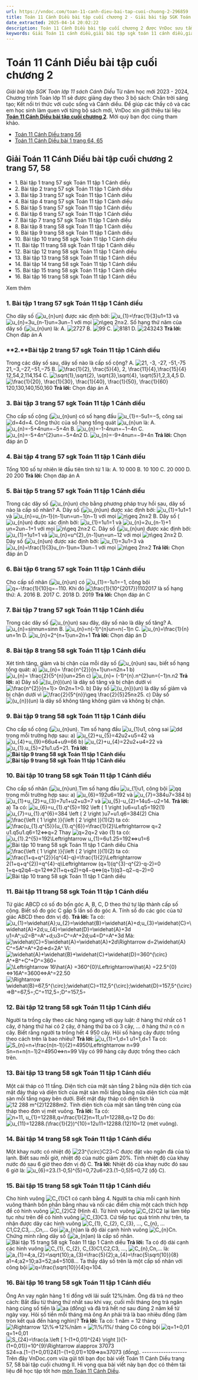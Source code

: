```yaml
---
url: https://vndoc.com/toan-11-canh-dieu-bai-tap-cuoi-chuong-2-296859
title: Toán 11 Cánh Diều bài tập cuối chương 2 - Giải bài tập SGK Toán lớp 11 sách Cánh Diều - VnDoc.com
date_extracted: 2025-04-14 20:02:22
description: Toán 11 Cánh Diều bài tập cuối chương 2 được VnDoc sưu tầm và giới thiệu với lời giải chi tiết, rõ ràng theo khung chương trình sách giáo khoa Toán 11 Cánh diều. Mời các em cùng tham khảo để nắm được nội dung bài học.
keywords: Giải Toán 11 cánh diều,giải bài tập sgk toán 11 cánh diều,giải bài tập toán lớp 11,toán 11 cánh diều trang 57,toán 11 cánh diều trang 58,giải toán 11 bài tập cuối chương 2,hướng dẫn giải toán 11 trang 57,bài tập trang 58 toán lớp 11,bài tập cuối chương 2 lớp 11
---
```


# Toán 11 Cánh Diều bài tập cuối chương 2
 _Giải bài tập SGK Toán lớp 11 sách Cánh Diều_
Từ năm học mới 2023 - 2024, Chương trình Toán lớp 11 sẽ được giảng dạy theo 3 bộ sách: Chân trời sáng tạo; Kết nối tri thức với cuộc sống và Cánh diều. Để giúp các thầy cô và các em học sinh làm quen với từng bộ sách mới, VnDoc xin giới thiệu tài liệu **[Toán 11 Cánh Diều bài tập cuối chương 2](<https://vndoc.com/toan-11-canh-dieu-bai-tap-cuoi-chuong-2-296859>)**. Mời quý bạn đọc cùng tham khảo.
  * [Toán 11 Cánh Diều trang 56](<https://vndoc.com/toan-11-canh-dieu-bai-3-trang-56-296833>)
  * [Toán 11 Cánh Diều bài 1 trang 64, 65](<https://vndoc.com/toan-11-canh-dieu-bai-1-trang-64-65-296869>)

## Giải Toán 11 Cánh Diều bài tập cuối chương 2 trang 57, 58
  * 1\. Bài tập 1 trang 57 sgk Toán 11 tập 1 Cánh diều
  * 2\. Bài tập 2 trang 57 sgk Toán 11 tập 1 Cánh diều
  * 3\. Bài tập 3 trang 57 sgk Toán 11 tập 1 Cánh diều
  * 4\. Bài tập 4 trang 57 sgk Toán 11 tập 1 Cánh diều
  * 5\. Bài tập 5 trang 57 sgk Toán 11 tập 1 Cánh diều
  * 6\. Bài tập 6 trang 57 sgk Toán 11 tập 1 Cánh diều
  * 7\. Bài tập 7 trang 57 sgk Toán 11 tập 1 Cánh diều
  * 8\. Bài tập 8 trang 58 sgk Toán 11 tập 1 Cánh diều
  * 9\. Bài tập 9 trang 58 sgk Toán 11 tập 1 Cánh diều
  * 10\. Bài tập 10 trang 58 sgk Toán 11 tập 1 Cánh diều
  * 11\. Bài tập 11 trang 58 sgk Toán 11 tập 1 Cánh diều
  * 12\. Bài tập 12 trang 58 sgk Toán 11 tập 1 Cánh diều
  * 13\. Bài tập 13 trang 58 sgk Toán 11 tập 1 Cánh diều
  * 14\. Bài tập 14 trang 58 sgk Toán 11 tập 1 Cánh diều
  * 15\. Bài tập 15 trang 58 sgk Toán 11 tập 1 Cánh diều
  * 16\. Bài tập 16 trang 58 sgk Toán 11 tập 1 Cánh diều

Xem thêm
### 1\. **Bài tập 1 trang 57 sgk Toán 11 tập 1 Cánh diều**
Cho dãy số \(![u_{n}](https://i.vdoc.vn/data/image/blank.png)un\) được xác định bởi: ![u_{1}=\\frac{1}{3}](https://i.vdoc.vn/data/image/blank.png)u1=13 và ![u_{n}=3u_{n-1}](https://i.vdoc.vn/data/image/blank.png)un=3un−1 với mọi ![n\\geq 2](https://i.vdoc.vn/data/image/blank.png)n≥2. Số hạng thứ năm của dãy số \(![u_{n}](https://i.vdoc.vn/data/image/blank.png)un\) là:
A. ![27](https://i.vdoc.vn/data/image/blank.png)27
B. ![9](https://i.vdoc.vn/data/image/blank.png)9
C. ![81](https://i.vdoc.vn/data/image/blank.png)81
D. ![243](https://i.vdoc.vn/data/image/blank.png)243
**Trả lời:** Chọn đáp án A
### **2.****Bài tập 2 trang 57 sgk Toán 11 tập 1 Cánh diều**
Trong các dãy số sau, dãy số nào là cấp số cộng?
A. ![21, -3, -27, -51,-75](https://i.vdoc.vn/data/image/blank.png)21,−3,−27,−51,−75
B. ![\\frac{1}{2}, \\frac{5}{4}, 2, \\frac{11}{4},\\frac{15}{4}](https://i.vdoc.vn/data/image/blank.png)12,54,2,114,154
C. ![\\sqrt{1},\\sqrt{2}, \\sqrt{3},\\sqrt{4}, \\sqrt{5}](https://i.vdoc.vn/data/image/blank.png)1,2,3,4,5
D. ![\\frac{1}{20}, \\frac{1}{30}, \\frac{1}{40}, \\frac{1}{50}, \\frac{1}{60}](https://i.vdoc.vn/data/image/blank.png)120,130,140,150,160
**Trả lời:** Chọn đáp án A
### **3\. Bài tập 3 trang 57 sgk Toán 11 tập 1 Cánh diều**
Cho cấp số cộng \(![u_{n}](https://i.vdoc.vn/data/image/blank.png)un\) có số hạng đầu ![u_{1}=-5](https://i.vdoc.vn/data/image/blank.png)u1=−5, công sai ![d=4](https://i.vdoc.vn/data/image/blank.png)d=4. Công thức của số hạng tổng quát ![u_{n}](https://i.vdoc.vn/data/image/blank.png)un là:
A. ![u_{n}=-5+4n](https://i.vdoc.vn/data/image/blank.png)un=−5+4n
B. ![u_{n}=-1-4n](https://i.vdoc.vn/data/image/blank.png)un=−1−4n
C. ![u_{n}=-5+4n^{2}](https://i.vdoc.vn/data/image/blank.png)un=−5+4n2
D. ![u_{n}=-9+4n](https://i.vdoc.vn/data/image/blank.png)un=−9+4n
**Trả lời:** Chọn đáp án D
### **4\. Bài tập 4 trang 57 sgk Toán 11 tập 1 Cánh diều**
Tổng 100 số tự nhiên lẻ đầu tiên tính từ 1 là:
A. 10 000
B. 10 100
C. 20 000
D. 20 200
**Trả lời:** Chọn đáp án A
### **5\. Bài tập 5 trang 57 sgk Toán 11 tập 1 Cánh diều**
Trong các dãy số \(![u_{n}](https://i.vdoc.vn/data/image/blank.png)un\) cho bằng phương pháp truy hồi sau, dãy số nào là cấp số nhân?
A. Dãy số \(![u_{n}](https://i.vdoc.vn/data/image/blank.png)un\) được xác định bởi: ![u_{1}=1](https://i.vdoc.vn/data/image/blank.png)u1=1 và ![u_{n}=u_{n-1}\(n-1\)](https://i.vdoc.vn/data/image/blank.png)un=un−1\(n−1\) với mọi ![n\\geq 2](https://i.vdoc.vn/data/image/blank.png)n≥2
B. Dãy số \(![u_{n}](https://i.vdoc.vn/data/image/blank.png)un\) được xác định bởi: ![u_{1}=1](https://i.vdoc.vn/data/image/blank.png)u1=1 và ![u_{n}=2u_{n-1}+1](https://i.vdoc.vn/data/image/blank.png)un=2un−1+1 với mọi ![n\\geq 2](https://i.vdoc.vn/data/image/blank.png)n≥2
C. Dãy số \(![u_{n}](https://i.vdoc.vn/data/image/blank.png)un\) được xác định bởi: ![u_{1}=1](https://i.vdoc.vn/data/image/blank.png)u1=1 và ![u_{n}=u^{2}_{n-1}](https://i.vdoc.vn/data/image/blank.png)un=un−12 với mọi ![n\\geq 2](https://i.vdoc.vn/data/image/blank.png)n≥2
D. Dãy số \(![u_{n}](https://i.vdoc.vn/data/image/blank.png)un\) được xác định bởi: ![u_{1}=3](https://i.vdoc.vn/data/image/blank.png)u1=3 và ![u_{n}=\\frac{1}{3}u_{n-1}](https://i.vdoc.vn/data/image/blank.png)un=13un−1 với mọi ![n\\geq 2](https://i.vdoc.vn/data/image/blank.png)n≥2
**Trả lời:** Chọn đáp án D
### **6\. Bài tập 6 trang 57 sgk Toán 11 tập 1 Cánh diều**
Cho cấp số nhân \(![u_{n}](https://i.vdoc.vn/data/image/blank.png)un\) có ![u_{1}=-1](https://i.vdoc.vn/data/image/blank.png)u1=−1, công bội ![q=-\\frac{1}{10}](https://i.vdoc.vn/data/image/blank.png)q=−110. Khi đó ![\\frac{1}{10^{2017}}](https://i.vdoc.vn/data/image/blank.png)1102017 là số hạng thứ:
A. 2016
B. 2017
C. 2018
D. 2019
**Trả lời:** Chọn đáp án C
### **7\. Bài tập 7 trang 57 sgk Toán 11 tập 1 Cánh diều**
Trong các dãy số \(![u_{n}](https://i.vdoc.vn/data/image/blank.png)un\) sau đây, dãy số nào là dãy số tăng?
A. ![u_{n}=sinn](https://i.vdoc.vn/data/image/blank.png)un=sinn
B. ![u_{n}=n\(-1\)^{n}](https://i.vdoc.vn/data/image/blank.png)un=n\(−1\)n
C. ![u_{n}=\\frac{1}{n}](https://i.vdoc.vn/data/image/blank.png)un=1n
D. ![u_{n}=2^{n+1}](https://i.vdoc.vn/data/image/blank.png)un=2n+1
**Trả lời:** Chọn đáp án D
### 8\. Bài tập 8 trang 58 sgk Toán 11 tập 1 Cánh diều
Xét tính tăng, giảm và bị chặn của mỗi dãy số \(![u_{n}](https://i.vdoc.vn/data/image/blank.png)un\) sau, biết số hạng tổng quát:
a\) ![u_{n}= \\frac{n^{2}}{n+1}](https://i.vdoc.vn/data/image/blank.png)un=n2n+1
b\) ![u_{n}= \\frac{2}{5^{n}}](https://i.vdoc.vn/data/image/blank.png)un=25n
c\) ![u_{n}= \(-1\)^{n}.n^{2}](https://i.vdoc.vn/data/image/blank.png)un=\(−1\)n.n2
**Trả lời:**
a\) Dãy số ![\(u_{n}\)](https://i.vdoc.vn/data/image/blank.png)\(un\) là dãy số tăng và bị chặn dưới vì ![\\frac{n^{2}}{n+1}> 0](https://i.vdoc.vn/data/image/blank.png)n2n+1>0.
b\) Dãy số ![\(u_{n}\)](https://i.vdoc.vn/data/image/blank.png)\(un\) là dãy số giảm và bị chặn dưới vì ![\\frac{2}{5^{n}}\\geq \\frac{2}{5}](https://i.vdoc.vn/data/image/blank.png)25n≥25.
c\) Dãy số ![\(u_{n}\)](https://i.vdoc.vn/data/image/blank.png)\(un\) là dãy số không tăng không giảm và không bị chặn.
### 9\. Bài tập 9 trang 58 sgk Toán 11 tập 1 Cánh diều
Cho cấp số cộng \(![u_{n}](https://i.vdoc.vn/data/image/blank.png)un\). Tìm số hạng đầu ![u_{1}](https://i.vdoc.vn/data/image/blank.png)u1, công sai ![d](https://i.vdoc.vn/data/image/blank.png)d trong mỗi trường hợp sau:
a\) ![u_{2}+u_{5}=42](https://i.vdoc.vn/data/image/blank.png)u2+u5=42 và ![u_{4}+u_{9}=66](https://i.vdoc.vn/data/image/blank.png)u4+u9=66
b\) ![u_{2}+u_{4}=22](https://i.vdoc.vn/data/image/blank.png)u2+u4=22 và ![u_{1}.u_{5}=21](https://i.vdoc.vn/data/image/blank.png)u1.u5=21.
**Trả lời:**
**![Bài tập 9 trang 58 sgk Toán 11 tập 1 Cánh diều](https://i.vdoc.vn/data/image/2023/05/13/giai-toan-11-canh-dieu-bai-tap-cuoi-chuong-2-1.jpg)**
**![Bài tập 9 trang 58 sgk Toán 11 tập 1 Cánh diều](https://i.vdoc.vn/data/image/2023/05/13/giai-toan-11-canh-dieu-bai-tap-cuoi-chuong-2-2.jpg)**
### 10\. Bài tập 10 trang 58 sgk Toán 11 tập 1 Cánh diều
Cho cấp số nhân \(![u_{n}](https://i.vdoc.vn/data/image/blank.png)un\).Tìm số hạng đầu ![u_{1}](https://i.vdoc.vn/data/image/blank.png)u1, công bội ![q](https://i.vdoc.vn/data/image/blank.png)q trong mỗi trường hợp sau:
a\) ![u_{6}=192](https://i.vdoc.vn/data/image/blank.png)u6=192 và ![u_{7}=384](https://i.vdoc.vn/data/image/blank.png)u7=384
b\) ![u_{1}+u_{2}+u_{3}=7](https://i.vdoc.vn/data/image/blank.png)u1+u2+u3=7 và ![u_{5}-u_{2}=14](https://i.vdoc.vn/data/image/blank.png)u5−u2=14.
**Trả lời:**
a\) Ta có: ![u_{6}=u_{1}.q^{5}=192 \\left \( 1 \\right \)](https://i.vdoc.vn/data/image/blank.png)u6=u1.q5=192\(1\)
![u_{7}=u_{1}.q^{6}=384 \\left \( 2 \\right \)](https://i.vdoc.vn/data/image/blank.png)u7=u1.q6=384\(2\)
Chia ![\\frac{\\left \( 1 \\right \)}{\\left \( 2 \\right \)}](https://i.vdoc.vn/data/image/blank.png)\(1\)\(2\) ta có: ![\\frac{u_{1}.q^{5}}{u_{1}.q^{6}}=\\frac{1}{2}\\Leftrightarrow q=2](https://i.vdoc.vn/data/image/blank.png)u1.q5u1.q6=12⇔q=2
Thay ![q=2](https://i.vdoc.vn/data/image/blank.png)q=2 vào \(1\) ta có: ![u_{1}.2^{5}=192\\Leftrightarrow u_{1}=6](https://i.vdoc.vn/data/image/blank.png)u1.25=192⇔u1=6
![Bài tập 10 trang 58 sgk Toán 11 tập 1 Cánh diều](https://i.vdoc.vn/data/image/2023/05/13/giai-toan-11-canh-dieu-bai-tap-cuoi-chuong-2-3.jpg)
Chia ![\\frac{\\left \( 1 \\right \)}{\\left \( 2 \\right \)}](https://i.vdoc.vn/data/image/blank.png)\(1\)\(2\) ta có:
![\\frac{1+q+q^{2}}{q^{4}-q}=\\frac{1}{2}\\Leftrightarrow 2\(1+q+q^{2}\)=q^{4}-q\\Leftrightarrow \(q+1\)\(q^{3}-q^{2}-q-2\)=0](https://i.vdoc.vn/data/image/blank.png)1+q+q2q4−q=12⇔2\(1+q+q2\)=q4−q⇔\(q+1\)\(q3−q2−q−2\)=0
![Bài tập 10 trang 58 sgk Toán 11 tập 1 Cánh diều](https://i.vdoc.vn/data/image/2023/05/13/giai-toan-11-canh-dieu-bai-tap-cuoi-chuong-2-4.jpg)
### **11\. Bài tập 11 trang 58 sgk Toán 11 tập 1 Cánh diều**
Tứ giác ABCD có số đo bốn góc A, B, C, D theo thứ tự lập thành cấp số cộng. Biết số đo góc C gấp 5 lần số đo góc A. Tính số đo các góc của tứ giác ABCD theo đơn vị độ.
**Trả lời:**
Ta có: ![u_{1}=\\widehat{A};u_{2}=\\widehat{B}=\\widehat{A}+d;u_{3}=\\widehat{C}=\\widehat{A}+2d;u_{4}=\\widehat{D}=\\widehat{A}+3d](https://i.vdoc.vn/data/image/blank.png)u1=A^;u2=B^=A^+d;u3=C^=A^+2d;u4=D^=A^+3d
Mà: ![\\widehat{C}=5\\widehat{A}=\\widehat{A}+2d\\Rightarrow d=2\\widehat{A}](https://i.vdoc.vn/data/image/blank.png)C^=5A^=A^+2d⇒d=2A^
Vì: ![\\widehat{A}+\\widehat{B}+\\widehat{C}+\\widehat{D}=360^{\\circ}](https://i.vdoc.vn/data/image/blank.png)A^+B^+C^+D^=360∘ ![\\Leftrightarrow 16\\hat{A} =360^{0}\\Leftrightarrow\\hat{A} =22.5^{0}](https://i.vdoc.vn/data/image/blank.png)⇔16A^=3600⇔A^=22.50
![\\Rightarrow \\widehat{B}=67,5^{\\circ};\\widehat{C}=112,5^{\\circ};\\widehat{D}=157,5^{\\circ}](https://i.vdoc.vn/data/image/blank.png)⇒B^=67,5∘;C^=112,5∘;D^=157,5∘
### **12\. Bài tập 12 trang 58 sgk Toán 11 tập 1 Cánh diều**
Người ta trồng cây theo các hàng ngang với quy luật: ở hàng thứ nhất có 1 cây, ở hàng thứ hai có 2 cây, ở hàng thứ ba có 3 cây, ... ở hàng thứ n có n cây. Biết rằng người ta trồng hết 4 950 cây. Hỏi số hàng cây được trồng theo cách trên là bao nhiêu?
**Trả lời:**
![u_{1}=1,d=1](https://i.vdoc.vn/data/image/blank.png) u1=1,d=1
Ta có: ![S_{n}=n+\\frac{n\(n-1\)}{2}=4950\\Leftrightarrow n=99](https://i.vdoc.vn/data/image/blank.png)Sn=n+n\(n−1\)2=4950⇔n=99
Vậy có 99 hàng cây được trồng theo cách trên.
### 13\. Bài tập 13 trang 58 sgk Toán 11 tập 1 Cánh diều
Một cái tháp có 11 tầng. Diện tích của mặt sàn tầng 2 bằng nửa diện tích của mặt đáy tháp và diện tích của mặt sàn mỗi tầng bằng nửa diện tích của mặt sàn mỗi tầng ngay bên dưới. Biết mặt đáy tháp có diện tích là ![12 288 m^{2}](https://i.vdoc.vn/data/image/blank.png)12288m2. Tính diện tích của mặt sàn tầng trên cùng của tháp theo đơn vị mét vuông.
**Trả lời:**
Ta có: ![n=11, u_{1}=12288,q=\\frac{1}{2}](https://i.vdoc.vn/data/image/blank.png)n=11,u1=12288,q=12
Do đó: ![u_{11}=12288.\(\\frac{1}{2}\)^{10}=12](https://i.vdoc.vn/data/image/blank.png)u11=12288.\(12\)10=12 \(mét vuông\).
### 14\. Bài tập 14 trang 58 sgk Toán 11 tập 1 Cánh diều
Một khay nước có nhiệt độ ![23^{\\circ}C](https://i.vdoc.vn/data/image/blank.png)23∘C được đặt vào ngăn đá của tủ lạnh. Biết sau mỗi giờ, nhiệt độ của nước giảm 20%. Tính nhiệt độ của khay nước đó sau 6 giờ theo đơn vị độ C.
**Trả lời:**
Nhiệt độ của khay nước đó sau 6 giờ là: ![u_{6}=23.\(1-0,5\)^{5}=0,72](https://i.vdoc.vn/data/image/blank.png)u6=23.\(1−0,5\)5=0,72 \(độ C\).
### 15\. Bài tập 15 trang 58 sgk Toán 11 tập 1 Cánh diều
Cho hình vuông ![C_{1}](https://i.vdoc.vn/data/image/blank.png)C1 có cạnh bằng 4. Người ta chia mỗi cạnh hình vuông thành bốn phần bằng nhau và nối các điểm chia một cách thích hợp để có hình vuông ![C_{2}](https://i.vdoc.vn/data/image/blank.png)C2 \(Hình 4\). Từ hình vuông ![C_{2}](https://i.vdoc.vn/data/image/blank.png)C2 lại làm tiếp tục như trên để có hình vuông ![C_{3}](https://i.vdoc.vn/data/image/blank.png)C3. Cứ tiếp tục quá trình như trên, ta nhận được dãy các hình vuông ![C_{1}, C_{2}, C_{3}, ..., C_{n}, ...](https://i.vdoc.vn/data/image/blank.png)C1,C2,C3,...,Cn,... Gọi ![a_{n}](https://i.vdoc.vn/data/image/blank.png)an là độ dài cạnh hình vuông ![C_{n}](https://i.vdoc.vn/data/image/blank.png)Cn. Chứng minh rằng dãy số \(![a_{n}](https://i.vdoc.vn/data/image/blank.png)an\) là cấp số nhân.
![Bài tập 15 trang 58 sgk Toán 11 tập 1 Cánh diều](https://i.vdoc.vn/data/image/2023/05/13/giai-toan-11-canh-dieu-bai-tap-cuoi-chuong-2-5.jpg)
**Trả lời:**
Ta có độ dài cạnh các hình vuông ![C_{1}, C_{2}, C_{3}](https://i.vdoc.vn/data/image/blank.png)C1,C2,C3, ..., ![C_{n},](https://i.vdoc.vn/data/image/blank.png)Cn,... là: ![a_{1}=4;a_{2}=\\sqrt{10};a_{3}=\\frac{5}{2};a_{4}=\\frac{5\\sqrt{10}}{8}](https://i.vdoc.vn/data/image/blank.png)a1=4;a2=10;a3=52;a4=5108...
Ta thấy dãy số trên là một cấp số nhân với công bội ![q=\\frac{\\sqrt{10}}{4}](https://i.vdoc.vn/data/image/blank.png)q=104.
### 16\. Bài tập 16 trang 58 sgk Toán 11 tập 1 Cánh diều
Ông An vay ngân hàng 1 tỉ đồng với lãi suất 12%/năm. Ông đã trả nợ theo cách: Bắt đầu từ tháng thứ nhất sau khi vay, cuối mỗi tháng ông trả ngân hàng cùng số tiền là ![a](https://i.vdoc.vn/data/image/blank.png)a \(đồng\) và đã trả hết nợ sau đúng 2 năm kể từ ngày vay. Hỏi số tiền mỗi tháng mà ông An phải trả là bao nhiêu đồng \(làm tròn kết quả đến hàng nghìn\)?
**Trả lời:**
Ta có: 1 năm = 12 tháng ![\\Rightarrow 12\\%](https://i.vdoc.vn/data/image/blank.png)⇒12%/năm = ![1\\%/](https://i.vdoc.vn/data/image/blank.png)1%/ tháng
Có công bội ![q=1+0,01](https://i.vdoc.vn/data/image/blank.png)q=1+0,01
![S_{24}=\\frac{a.\\left \[ 1-\(1+0,01\)^{24} \\right \]}{1-\(1+0,01\)}=10^{9}\\Rightarrow a\\approx 37073](https://i.vdoc.vn/data/image/blank.png)S24=a.\[1−\(1+0,01\)24\]1−\(1+0,01\)=109⇒a≈37073 \(đồng\).
\-------------------
Trên đây VnDoc.com vừa gửi tới bạn đọc bài viết Toán 11 Cánh Diều trang 57, 58 bài tập cuối chương II. Hi vọng qua bài viết này bạn đọc có thêm tài liệu để học tập tốt hơn [môn Toán 11 Cánh Diều](<https://vndoc.com/toan-11-canh-dieu>).
